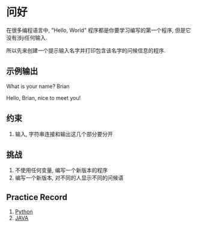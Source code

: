 # 问好

在很多编程语言中, "Hello, World" 程序都是你要学习编写的第一个程序,
但是它没有涉ji任何输入.

所以先来创建一个提示输入名字并打印包含该名字的问候信息的程序.

## 示例输出
What is your name? Brian

Hello, Brian, nice to meet you!

## 约束
1. 输入, 字符串连接和输出这几个部分要分开

## 挑战
1. 不使用任何变量, 编写一个新版本的程序
2. 编写一个新版本, 对不同的人显示不同的问候语

## Practice Record
1. [Python](python-code/py_script.py)
2. [JAVA](java-code/src/SayingHi.java)


